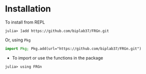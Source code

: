 # Installation

To install from REPL 
```julia-repl
julia> ]add https://github.com/biplab37/FRGn.git
```
Or, using `Pkg`
```julia
import Pkg; Pkg.add(url="https://github.com/biplab37/FRGn.git")
```

 - To import or use the functions in the package
```julia-repl
julia> using FRGn
```

